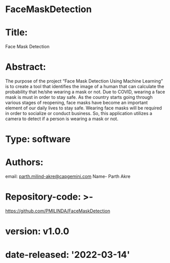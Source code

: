 # FaceMaskDetection
# Title:
Face Mask Detection
# Abstract:
The purpose of the project “Face Mask Detection Using Machine Learning” is to create a tool that identifies the image of a human that can calculate the probability that he/she wearing a mask or not. Due to COVID, wearing a face mask is must in order to stay safe. As the country starts going through various stages of reopening, face masks have become an important element of our daily lives to stay safe. Wearing face masks will be required in order to socialize or conduct business. So, this application utilizes a camera to detect if a person is wearing a mask or not.
# Type: software
# Authors:
   email: parth.milind-akre@capgemini.com
   Name- Parth Akre
# Repository-code: >-
https://github.com/PMILINDA/FaceMaskDetection
# version: v1.0.0
# date-released: '2022-03-14'
